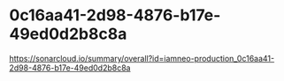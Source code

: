 # 0c16aa41-2d98-4876-b17e-49ed0d2b8c8a
https://sonarcloud.io/summary/overall?id=iamneo-production_0c16aa41-2d98-4876-b17e-49ed0d2b8c8a

